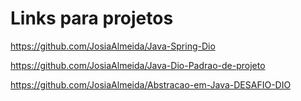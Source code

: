 # Links para projetos

https://github.com/JosiaAlmeida/Java-Spring-Dio

https://github.com/JosiaAlmeida/Java-Dio-Padrao-de-projeto

https://github.com/JosiaAlmeida/Abstracao-em-Java-DESAFIO-DIO
